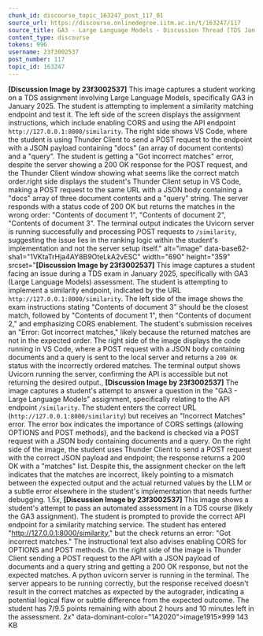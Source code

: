 ```yaml
---
chunk_id: discourse_topic_163247_post_117_01
source_url: https://discourse.onlinedegree.iitm.ac.in/t/163247/117
source_title: GA3 - Large Language Models - Discussion Thread [TDS Jan 2025]
content_type: discourse
tokens: 996
username: 23f3002537
post_number: 117
topic_id: 163247
---
```


**[Discussion Image by 23f3002537]** This image captures a student working on a TDS assignment involving Large Language Models, specifically GA3 in January 2025. The student is attempting to implement a similarity matching endpoint and test it. The left side of the screen displays the assignment instructions, which include enabling CORS and using the API endpoint `http://127.0.0.1:8000/similarity`. The right side shows VS Code, where the student is using Thunder Client to send a POST request to the endpoint with a JSON payload containing "docs" (an array of document contents) and a "query". The student is getting a "Got incorrect matches" error, despite the server showing a 200 OK response for the POST request, and the Thunder Client window showing what seems like the correct match order.right side displays the student's Thunder Client setup in VS Code, making a POST request to the same URL with a JSON body containing a "docs" array of three document contents and a "query" string. The server responds with a status code of 200 OK but returns the matches in the wrong order: "Contents of document 1", "Contents of document 2", "Contents of document 3". The terminal output indicates the Uvicorn server is running successfully and processing POST requests to `/similarity`, suggesting the issue lies in the ranking logic within the student's implementation and not the server setup itself." alt="image" data-base62-sha1="1VKtaTrHja4AY8B9OteLkA2vESC" width="690" height="359" srcset="**[Discussion Image by 23f3002537]** This image captures a student facing an issue during a TDS exam in January 2025, specifically with GA3 (Large Language Models) assessment. The student is attempting to implement a similarity endpoint, indicated by the URL `http://127.0.0.1:8000/similarity`. The left side of the image shows the exam instructions stating "Contents of document 3" should be the closest match, followed by "Contents of document 1", then "Contents of document 2," and emphasizing CORS enablement. The student's submission receives an "Error: Got incorrect matches," likely because the returned matches are not in the expected order. The right side of the image displays the code running in VS Code, where a POST request with a JSON body containing documents and a query is sent to the local server and returns a `200 OK` status with the incorrectly ordered matches. The terminal output shows Uvicorn running the server, confirming the API is accessible but not returning the desired output., **[Discussion Image by 23f3002537]** The image captures a student's attempt to answer a question in the "GA3 - Large Language Models" assignment, specifically relating to the API endpoint `/similarity`. The student enters the correct URL (`http://127.0.0.1:8000/similarity`) but receives an "Incorrect Matches" error. The error box indicates the importance of CORS settings (allowing OPTIONS and POST methods), and the backend is checked via a POST request with a JSON body containing documents and a query. On the right side of the image, the student uses Thunder Client to send a POST request with the correct JSON payload and endpoint; the response returns a 200 OK with a "matches" list. Despite this, the assignment checker on the left indicates that the matches are incorrect, likely pointing to a mismatch between the expected output and the actual returned values by the LLM or a subtle error elsewhere in the student's implementation that needs further debugging. 1.5x, **[Discussion Image by 23f3002537]** This image shows a student's attempt to pass an automated assessment in a TDS course (likely the GA3 assignment). The student is prompted to provide the correct API endpoint for a similarity matching service. The student has entered "http://127.0.0.1:8000/similarity," but the check returns an error: "Got incorrect matches." The instructional text also advises enabling CORS for OPTIONS and POST methods. On the right side of the image is Thunder Client sending a POST request to the API with a JSON payload of documents and a query string and getting a 200 OK response, but not the expected matches. A python uvicorn server is running in the terminal. The server appears to be running correctly, but the response received doesn't result in the correct matches as expected by the autograder, indicating a potential logical flaw or subtle difference from the expected outcome. The student has 7/9.5 points remaining with about 2 hours and 10 minutes left in the assessment. 2x" data-dominant-color="1A2020">image1915×999 143 KB
